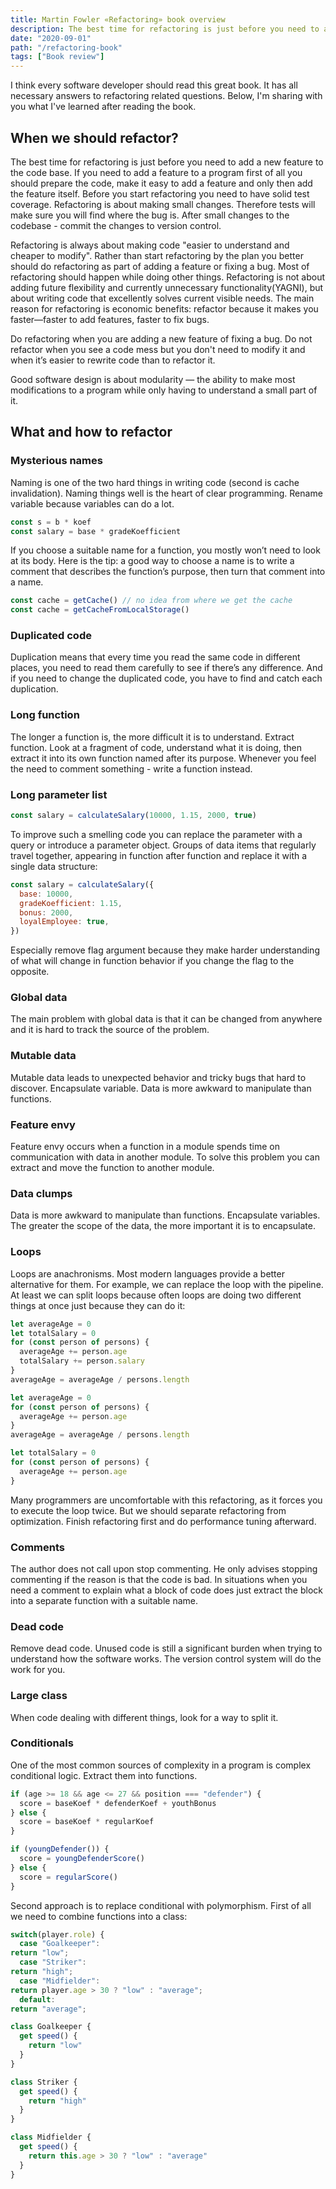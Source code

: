 ```yaml
---
title: Martin Fowler «Refactoring» book overview
description: The best time for refactoring is just before you need to add a new feature to the code base. If you need to add a feature to a program first of all you should prepare the code, make it easy to add a feature and only then add the feature itself. Before you start refactoring you need to have solid test coverage. Refactoring is about making small changes. Therefore tests will make sure you will find where the bug is. After small changes to the codebase - commit the changes to version control.
date: "2020-09-01"
path: "/refactoring-book"
tags: ["Book review"]
---
```


I think every software developer should read this great book. It has all necessary answers to refactoring related questions. Below, I'm sharing with you what I've learned after reading the book.

## When we should refactor?

The best time for refactoring is just before you need to add a new feature to the code base. If you need to add a feature to a program first of all you should prepare the code, make it easy to add a feature and only then add the feature itself. Before you start refactoring you need to have solid test coverage. Refactoring is about making small changes. Therefore tests will make sure you will find where the bug is. After small changes to the codebase - commit the changes to version control.

Refactoring is always about making code "easier to understand and cheaper to modify". Rather than start refactoring by the plan you better should do refactoring as part of adding a feature or fixing a bug. Most of refactoring should happen while doing other things. Refactoring is not about adding future flexibility and currently unnecessary functionality(YAGNI), but about writing code that excellently solves current visible needs. The main reason for refactoring is economic benefits: refactor because it makes you faster—faster to add features, faster to fix bugs.

Do refactoring when you are adding a new feature of fixing a bug.
Do not refactor when you see a code mess but you don't need to modify it and when it’s easier to rewrite code than to refactor it.

Good software design is about modularity — the ability to make most modifications to a program while only having to understand a small part of it.

## What and how to refactor

### Mysterious names

Naming is one of the two hard things in writing code (second is cache invalidation). Naming things well is the heart of clear programming. Rename variable because variables can do a lot.

```javascript
const s = b * koef
const salary = base * gradeKoefficient
```

If you choose a suitable name for a function, you mostly won’t need to look at its body. Here is the tip: a good way to choose a name is to write a comment that describes the function’s purpose, then turn that comment into a name.

```javascript
const cache = getCache() // no idea from where we get the cache
const cache = getCacheFromLocalStorage()
```

### Duplicated code

Duplication means that every time you read the same code in different places, you need to read them carefully to see if there’s any difference. And if you need to change the duplicated code, you have to find and catch each duplication.

### Long function

The longer a function is, the more difficult it is to understand. Extract function. Look at a fragment of code, understand what it is doing, then extract it into its own function named after its purpose. Whenever you feel the need to comment something - write a function instead.

### Long parameter list

```javascript
const salary = calculateSalary(10000, 1.15, 2000, true)
```

To improve such a smelling code you can replace the parameter with a query or introduce a parameter object. Groups of data items that regularly travel together, appearing in function after function and replace it with a single data structure:

```javascript
const salary = calculateSalary({
  base: 10000,
  gradeKoefficient: 1.15,
  bonus: 2000,
  loyalEmployee: true,
})
```

Especially remove flag argument because they make harder understanding of what will change in function behavior if you change the flag to the opposite.

### Global data

The main problem with global data is that it can be changed from anywhere and it is hard to track the source of the problem.

### Mutable data

Mutable data leads to unexpected behavior and tricky bugs that hard to discover. Encapsulate variable. Data is more awkward to manipulate than functions.

### Feature envy

Feature envy occurs when a function in a module spends time on communication with data in another module. To solve this problem you can extract and move the function to another module.

### Data clumps

Data is more awkward to manipulate than functions. Encapsulate variables. The greater the scope of the data, the more important it is to encapsulate.

### Loops

Loops are anachronisms. Most modern languages provide a better alternative for them. For example, we can replace the loop with the pipeline. At least we can split loops because often loops are doing two different things at once just because they can do it:

```javascript
let averageAge = 0
let totalSalary = 0
for (const person of persons) {
  averageAge += person.age
  totalSalary += person.salary
}
averageAge = averageAge / persons.length
```

```javascript
let averageAge = 0
for (const person of persons) {
  averageAge += person.age
}
averageAge = averageAge / persons.length

let totalSalary = 0
for (const person of persons) {
  averageAge += person.age
}
```

Many programmers are uncomfortable with this refactoring, as it forces you to execute the loop twice. But we should separate refactoring from optimization. Finish refactoring first and do performance tuning afterward.

### Comments

The author does not call upon stop commenting. He only advises stopping commenting if the reason is that the code is bad. In situations when you need a comment to explain what a block of code does just extract the block into a separate function with a suitable name.

### Dead code

Remove dead code. Unused code is still a significant burden when trying to understand how the software works. The version control system will do the work for you.

### Large class

When code dealing with different things, look for a way to split it.

### Conditionals

One of the most common sources of complexity in a program is complex conditional logic. Extract them into functions.

```javascript
if (age >= 18 && age <= 27 && position === "defender") {
  score = baseKoef * defenderKoef + youthBonus
} else {
  score = baseKoef * regularKoef
}
```

```javascript
if (youngDefender()) {
  score = youngDefenderScore()
} else {
  score = regularScore()
}
```

Second approach is to replace conditional with polymorphism. First of all we need to combine functions into a class:

```javascript
switch(player.role) {
  case "Goalkeeper":
return "low";
  case "Striker":
return "high";
  case "Midfielder":
return player.age > 30 ? "low" : "average";
  default:
return "average";
```

```javascript
class Goalkeeper {
  get speed() {
    return "low"
  }
}

class Striker {
  get speed() {
    return "high"
  }
}

class Midfielder {
  get speed() {
    return this.age > 30 ? "low" : "average"
  }
}
```
